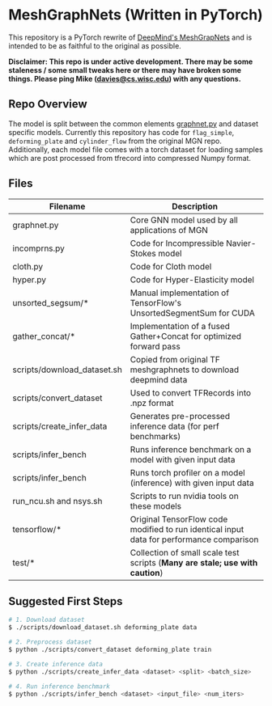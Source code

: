 MeshGraphNets (Written in PyTorch)
==================================
This repository is a PyTorch rewrite of [DeepMind's MeshGrapNets](https://github.com/deepmind/deepmind-research/tree/master/meshgraphnets)
and is intended to be as faithful to the original as possible.

**Disclaimer: This repo is under active development. There may be some staleness
/ some small tweaks here or there may have broken some things. Please ping Mike
(davies@cs.wisc.edu) with any questions.**

## Repo Overview
The model is split between the common elements [graphnet.py](graphnet.py) and
dataset specific models. Currently this repository has code for
`flag_simple`, `deforming_plate` and `cylinder_flow` from the original MGN repo. Additionally,
each model file comes with a torch dataset for loading samples which are post
processed from tfrecord into compressed Numpy format.

## Files
|Filename|Description|
|--------|-------|
| graphnet.py | Core GNN model used by all applications of MGN |
| incomprns.py | Code for Incompressible Navier-Stokes model |
| cloth.py | Code for Cloth model |
| hyper.py | Code for Hyper-Elasticity model |
| unsorted_segsum/* | Manual implementation of TensorFlow's UnsortedSegmentSum for CUDA |
| gather_concat/* | Implementation of a fused Gather+Concat for optimized forward pass |
| scripts/download_dataset.sh | Copied from original TF meshgraphnets to download deepmind data |
| scripts/convert_dataset | Used to convert TFRecords into .npz format |
| scripts/create_infer_data | Generates pre-processed inference data (for perf benchmarks) |
| scripts/infer_bench | Runs inference benchmark on a model with given input data |
| scripts/infer_bench | Runs torch profiler on a model (inference) with given input data |
| run_ncu.sh and nsys.sh | Scripts to run nvidia tools on these models |
| tensorflow/* | Original TensorFlow code modified to run identical input data for performance comparison |
| test/* | Collection of small scale test scripts (**Many are stale; use with caution**) |

## Suggested First Steps
```bash
# 1. Download dataset
$ ./scripts/download_dataset.sh deforming_plate data

# 2. Preprocess dataset
$ python ./scripts/convert_dataset deforming_plate train

# 3. Create inference data
$ python ./scripts/create_infer_data <dataset> <split> <batch_size>

# 4. Run inference benchmark
$ python ./scripts/infer_bench <dataset> <input_file> <num_iters>
```
